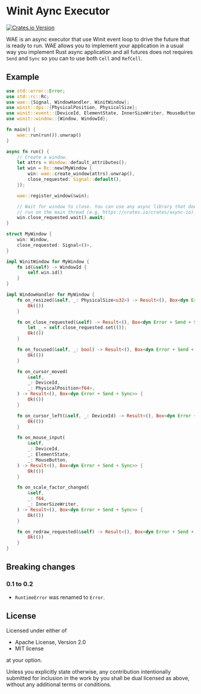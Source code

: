 # Winit Aync Executor
[![Crates.io Version](https://img.shields.io/crates/v/wae)](https://crates.io/crates/wae)

WAE is an async executor that use Winit event loop to drive the future that is ready to run. WAE allows you to implement your application in a usual way you implement Rust async application and all futures does not requires `Send` and `Sync` so you can to use both `Cell` and `RefCell`.

## Example

```rust
use std::error::Error;
use std::rc::Rc;
use wae::{Signal, WindowHandler, WinitWindow};
use winit::dpi::{PhysicalPosition, PhysicalSize};
use winit::event::{DeviceId, ElementState, InnerSizeWriter, MouseButton};
use winit::window::{Window, WindowId};

fn main() {
    wae::run(run()).unwrap()
}

async fn run() {
    // Create a window.
    let attrs = Window::default_attributes();
    let win = Rc::new(MyWindow {
        win: wae::create_window(attrs).unwrap(),
        close_requested: Signal::default(),
    });

    wae::register_window(&win);

    // Wait for window to close. You can use any async library that does not requires its reactor to
    // run on the main thread (e.g. https://crates.io/crates/async-io).
    win.close_requested.wait().await;
}

struct MyWindow {
    win: Window,
    close_requested: Signal<()>,
}

impl WinitWindow for MyWindow {
    fn id(&self) -> WindowId {
        self.win.id()
    }
}

impl WindowHandler for MyWindow {
    fn on_resized(&self, _: PhysicalSize<u32>) -> Result<(), Box<dyn Error + Send + Sync>> {
        Ok(())
    }

    fn on_close_requested(&self) -> Result<(), Box<dyn Error + Send + Sync>> {
        let _ = self.close_requested.set(());
        Ok(())
    }

    fn on_focused(&self, _: bool) -> Result<(), Box<dyn Error + Send + Sync>> {
        Ok(())
    }

    fn on_cursor_moved(
        &self,
        _: DeviceId,
        _: PhysicalPosition<f64>,
    ) -> Result<(), Box<dyn Error + Send + Sync>> {
        Ok(())
    }

    fn on_cursor_left(&self, _: DeviceId) -> Result<(), Box<dyn Error + Send + Sync>> {
        Ok(())
    }

    fn on_mouse_input(
        &self,
        _: DeviceId,
        _: ElementState,
        _: MouseButton,
    ) -> Result<(), Box<dyn Error + Send + Sync>> {
        Ok(())
    }

    fn on_scale_factor_changed(
        &self,
        _: f64,
        _: InnerSizeWriter,
    ) -> Result<(), Box<dyn Error + Send + Sync>> {
        Ok(())
    }

    fn on_redraw_requested(&self) -> Result<(), Box<dyn Error + Send + Sync>> {
        Ok(())
    }
}
```

## Breaking changes

### 0.1 to 0.2

- `RuntimeError` was renamed to `Error`.

## License

Licensed under either of

- Apache License, Version 2.0
- MIT license

at your option.

Unless you explicitly state otherwise, any contribution intentionally submitted for inclusion in the work by you shall be dual licensed as above, without any additional terms or conditions.
